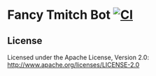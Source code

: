 # Fancy Tmitch Bot [![CI](https://github.com/pomadchin/fancy-tmitch-bot/workflows/CI/badge.svg)](https://github.com/pomadchin/fancy-tmitch-bot/actions)

## License

Licensed under the Apache License, Version 2.0: http://www.apache.org/licenses/LICENSE-2.0
